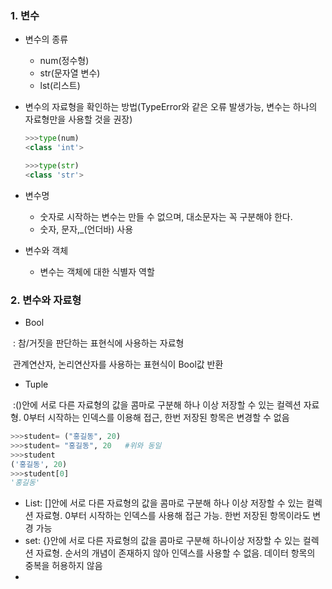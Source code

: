 ### 1. 변수

- 변수의 종류

  - num(정수형)
  - str(문자열 변수)
  - lst(리스트)

- 변수의 자료형을 확인하는 방법(TypeError와 같은 오류 발생가능, 변수는 하나의 자료형만을 사용할 것을 권장)

  ```python
  >>>type(num)
  <class 'int'>
  
  >>>type(str)
  <class 'str'>
  ```

- 변수명

  - 숫자로 시작하는 변수는 만들 수 없으며, 대소문자는 꼭 구분해야 한다.
  - 숫자, 문자,_(언더바) 사용

- 변수와 객체

  - 변수는 객체에 대한 식별자 역할



### 2. 변수와 자료형

- Bool

​	: 참/거짓을 판단하는 표현식에 사용하는 자료형

​	관계연산자, 논리연산자를 사용하는 표현식이 Bool값 반환

- Tuple

​	:()안에 서로 다른 자료형의 값을 콤마로 구분해 하나 이상 저장할 수 있는 컬렉션 자료형. 0부터 시작하는 인덱스를 이용해 접근, 한번 저장된 항목은 변경할 수 없음

```python
>>>student= ("홍길동", 20)
>>>student= "홍길동", 20   #위와 동일
>>>student
('홍길동', 20)
>>>student[0]
'홍길동'
```

- List: []안에 서로 다른 자료형의 값을 콤마로 구분해 하나 이상 저장할 수 있는 컬렉션 자료형. 0부터 시작하는 인덱스를 사용해 접근 가능. 한번 저장된 항목이라도 변경 가능
- set: {}안에 서로 다른 자료형의 값을 콤마로 구분해 하나이상 저장할 수 있는 컬렉션 자료형. 순서의 개념이 존재하지 않아 인덱스를 사용할 수 없음. 데이터 항목의 중복을 허용하지 않음
- 